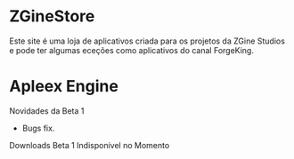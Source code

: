 # ZGineStore

Este site é uma loja de aplicativos criada para os projetos da ZGine Studios e pode ter algumas eceções como aplicativos do canal ForgeKing.


# Apleex Engine

Novidades da Beta 1
- Bugs fix.

Downloads
Beta 1 Indisponivel no Momento
